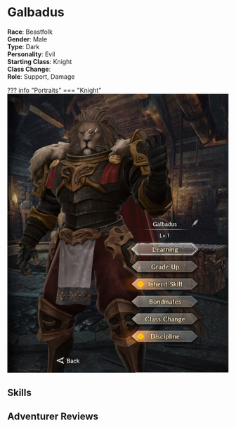 # Galbadus  

**Race**: Beastfolk  
**Gender**: Male  
**Type**: Dark  
**Personality**: Evil  
**Starting Class**: Knight  
**Class Change**:   
**Role**: Support, Damage

??? info "Portraits"
    === "Knight"
        ![](../img/galbadus-knight.jpg)

## Skills
<!--
!!! info "Unique Skill (Inheritable)"
    === "Flutterdream Flash"
        {{ get_skill_description('Flutterdream Flash') }}

!!! info "Unique Skill (Not Inheritable)"
    === "Flickering Fang"
        {{ get_skill_description('Flickering Fang') }}

!!! info "Discipline Skill"
    === "Blessing of Owen"
        {{ get_skill_description('Blessing of Owen') }}
-->
## Adventurer Reviews

